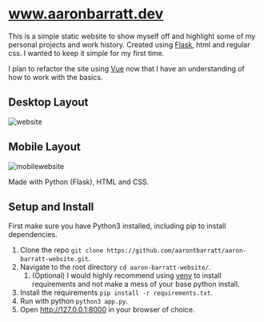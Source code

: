# www.aaronbarratt.dev
This is a simple static website to show myself off and highlight some of my personal projects and work history. Created using [Flask](https://flask.palletsprojects.com/en/2.2.x/), html and regular css. I wanted to keep it simple for my first time. 

I plan to refactor the site using [Vue](https://vuejs.org/) now that I have an understanding of how to work with the basics.

## Desktop Layout
![website](https://i.imgur.com/uBntSin.png)

## Mobile Layout
![mobilewebsite](https://i.imgur.com/iHjDB5v.png)

Made with Python (Flask), HTML and CSS.

## Setup and Install
First make sure you have Python3 installed, including pip to install dependencies.

1. Clone the repo `git clone https://github.com/aarontbarratt/aaron-barratt-website.git`.
2. Navigate to the root directory `cd aaron-barratt-website/`.
    1. (Optional) I would highly recommend using [venv](https://docs.python.org/3/library/venv.html) to install requirements and not make a mess of your base python install.
3. Install the requirements `pip install -r requirements.txt`.
4. Run with python `python3 app.py`.
5. Open http://127.0.0.1:8000 in your browser of choice.

